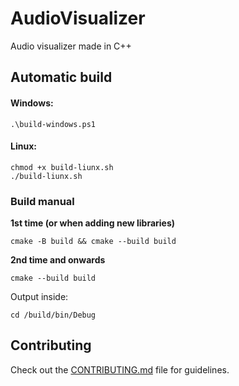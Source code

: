 # AudioVisualizer
Audio visualizer made in C++

## Automatic build

#### Windows:
```shell
.\build-windows.ps1
```

#### Linux:
```shell
chmod +x build-liunx.sh
./build-liunx.sh
```

### Build manual

**1st time (or when adding new libraries)**
```shell
cmake -B build && cmake --build build
```
**2nd time and onwards**
```
cmake --build build
```
Output inside:

```shell
cd /build/bin/Debug
```

## Contributing
Check out the [CONTRIBUTING.md](CONTRIBUTING.md) file for guidelines.
